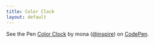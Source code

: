 ```yaml
---
title: Color Clock
layout: default
---
```



<p data-height="369" data-theme-id="15312" data-slug-hash="RPGGey" data-default-tab="result" data-user="inspire" class='codepen'>See the Pen <a href='http://codepen.io/inspire/pen/RPGGey/'>Color Clock</a> by mona (<a href='http://codepen.io/inspire'>@inspire</a>) on <a href='http://codepen.io'>CodePen</a>.</p>
<script async src="//assets.codepen.io/assets/embed/ei.js"></script>